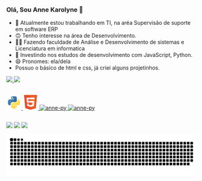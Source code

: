 ### Olá, Sou Anne Karolyne 👋


- 🔭 Atualmente estou trabalhando em TI, na aréa Supervisão de suporte em software ERP 
- 🙃 Tenho interesse na área de Desenvolvimento.
- 👩‍🎓 Fazendo faculdade de Análise e Desenvolvimento de sistemas e  Licenciatura em informatica
- 🌱 Investindo nos estudos de desenvolvimento com JavaScript, Python.
- 😄 Pronomes: ela/dela
- Possuo o básico de html e css, já criei alguns projetinhos.

<div>
  <a href="https://github.com/annekribeiro">
  <img height="180em" src="https://github-readme-stats.vercel.app/api?username=annekribeiro&show_icons=true&theme=onedark&include_all_commits=true&count_private=true"/>
  <img height="180em" src="https://github-readme-stats.vercel.app/api/top-langs/?username=annekribeiro&layout=compact&langs_count=7&theme=onedark"/>
</div>
  
  ##
  
 <div style="display: inline_block">
  <img aling="center" alt="anne-py" heigth="40" width="40" src="https://raw.githubusercontent.com/devicons/devicon/master/icons/python/python-original.svg">
  <img aling="center" alt="anne-py" heigth="40" width="40" src="https://raw.githubusercontent.com/devicons/devicon/master/icons/html5/html5-original.svg">
  <img aling="center" alt="anne-py" heigth="40" width="40" src="https://https://raw.githubusercontent.com/devicons/devicon/master/icons/css3/css3-original.svg">
   <img aling="center" alt="anne-py" heigth="40" width="40" src="https://https://https://raw.githubusercontent.com/devicons/devicon/master/icons/javascript/javascript-plain.svg">
 </div>
  
  ##
  
  <div>
     <a href="https://www.instagram.com/itsannikka/" target="_blank"><img src="https://img.shields.io/badge/Instagram-E4405F?style=for-the-badge&logo=instagram&logoColor=white" target="_blank"></a>
    <a href="https://www.linkedin.com/in/anne-karolyne-ribeiro-cavalcante-050494215/" target="_blank"><img src="https://img.shields.io/badge/LinkedIn-0077B5?style=for-the-badge&logo=linkedin&logoColor=white" target="_blank"></a>
    <a href="https://twitter.com/_Annikka" target="_blank"><img src="https://img.shields.io/badge/Twitter-1DA1F2?style=for-the-badge&logo=twitter&logoColor=white" target="_blank"></a>
  </div>
   
<div> 
 
  ![Snake animation](https://github.com/annekribeiro/annekribeiro/blob/output/github-contribution-grid-snake.svg)
 
</div>

